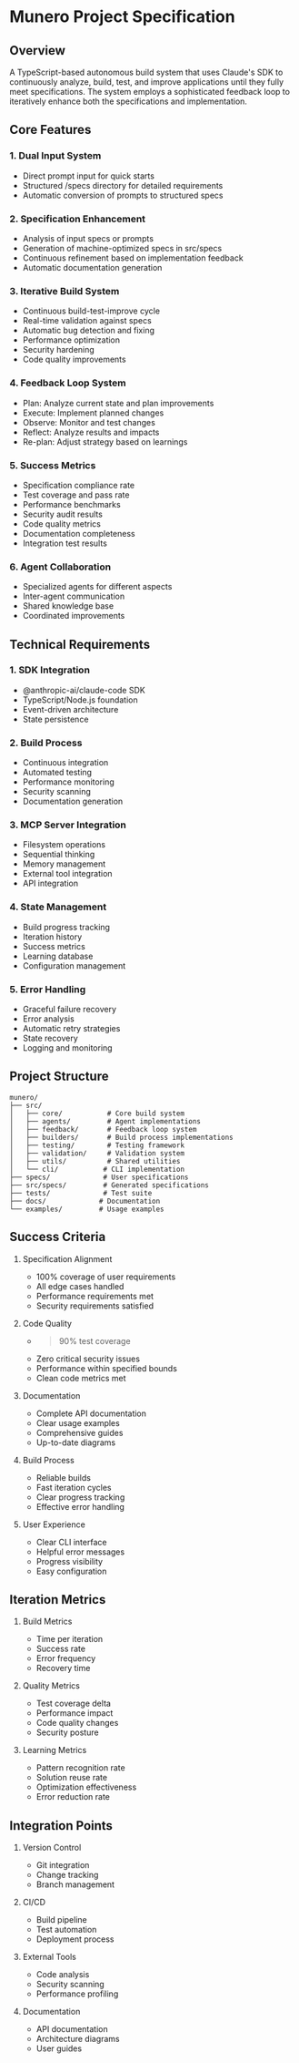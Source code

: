 # Munero Project Specification

## Overview
A TypeScript-based autonomous build system that uses Claude's SDK to continuously analyze, build, test, and improve applications until they fully meet specifications. The system employs a sophisticated feedback loop to iteratively enhance both the specifications and implementation.

## Core Features

### 1. Dual Input System
- Direct prompt input for quick starts
- Structured /specs directory for detailed requirements
- Automatic conversion of prompts to structured specs

### 2. Specification Enhancement
- Analysis of input specs or prompts
- Generation of machine-optimized specs in src/specs
- Continuous refinement based on implementation feedback
- Automatic documentation generation

### 3. Iterative Build System
- Continuous build-test-improve cycle
- Real-time validation against specs
- Automatic bug detection and fixing
- Performance optimization
- Security hardening
- Code quality improvements

### 4. Feedback Loop System
- Plan: Analyze current state and plan improvements
- Execute: Implement planned changes
- Observe: Monitor and test changes
- Reflect: Analyze results and impacts
- Re-plan: Adjust strategy based on learnings

### 5. Success Metrics
- Specification compliance rate
- Test coverage and pass rate
- Performance benchmarks
- Security audit results
- Code quality metrics
- Documentation completeness
- Integration test results

### 6. Agent Collaboration
- Specialized agents for different aspects
- Inter-agent communication
- Shared knowledge base
- Coordinated improvements

## Technical Requirements

### 1. SDK Integration
- @anthropic-ai/claude-code SDK
- TypeScript/Node.js foundation
- Event-driven architecture
- State persistence

### 2. Build Process
- Continuous integration
- Automated testing
- Performance monitoring
- Security scanning
- Documentation generation

### 3. MCP Server Integration
- Filesystem operations
- Sequential thinking
- Memory management
- External tool integration
- API integration

### 4. State Management
- Build progress tracking
- Iteration history
- Success metrics
- Learning database
- Configuration management

### 5. Error Handling
- Graceful failure recovery
- Error analysis
- Automatic retry strategies
- State recovery
- Logging and monitoring

## Project Structure
```
munero/
├── src/
│   ├── core/           # Core build system
│   ├── agents/         # Agent implementations
│   ├── feedback/       # Feedback loop system
│   ├── builders/       # Build process implementations
│   ├── testing/        # Testing framework
│   ├── validation/     # Validation system
│   ├── utils/          # Shared utilities
│   └── cli/           # CLI implementation
├── specs/             # User specifications
├── src/specs/         # Generated specifications
├── tests/             # Test suite
├── docs/             # Documentation
└── examples/         # Usage examples
```

## Success Criteria
1. Specification Alignment
   - 100% coverage of user requirements
   - All edge cases handled
   - Performance requirements met
   - Security requirements satisfied

2. Code Quality
   - >90% test coverage
   - Zero critical security issues
   - Performance within specified bounds
   - Clean code metrics met

3. Documentation
   - Complete API documentation
   - Clear usage examples
   - Comprehensive guides
   - Up-to-date diagrams

4. Build Process
   - Reliable builds
   - Fast iteration cycles
   - Clear progress tracking
   - Effective error handling

5. User Experience
   - Clear CLI interface
   - Helpful error messages
   - Progress visibility
   - Easy configuration

## Iteration Metrics
1. Build Metrics
   - Time per iteration
   - Success rate
   - Error frequency
   - Recovery time

2. Quality Metrics
   - Test coverage delta
   - Performance impact
   - Code quality changes
   - Security posture

3. Learning Metrics
   - Pattern recognition rate
   - Solution reuse rate
   - Optimization effectiveness
   - Error reduction rate

## Integration Points
1. Version Control
   - Git integration
   - Change tracking
   - Branch management

2. CI/CD
   - Build pipeline
   - Test automation
   - Deployment process

3. External Tools
   - Code analysis
   - Security scanning
   - Performance profiling

4. Documentation
   - API documentation
   - Architecture diagrams
   - User guides 